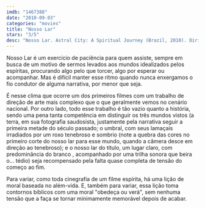 ```yaml
---
imdb: "1467388"
date: "2010-09-03"
categories: "movies"
title: "Nosso Lar"
stars: "3/5"
desc: "Nosso Lar. Astral City: A Spiritual Journey (Brazil, 2010). Dirigido por Wagner de Assis. Escrito por Wagner de Assis, Laura Malin. Com Renato Prieto, Fernando Alves Pinto, Rosanne Mulholland, Inez Viana, Rodrigo dos Santos, Werner Schünemann, Clemente Viscaíno, Ana Rosa, Othon Bastos."
---
```

Nosso Lar é um exercício de paciência para quem assiste, sempre em busca de um motivo de sermos levados aos mundos idealizados pelos espíritas, procurando algo pelo que torcer, algo por esperar ou acompanhar. Mas é difícil manter esse ritmo quando nunca enxergamos o fio condutor de alguma narrativa, por menor que seja.

É nesse clima que ocorre um dos primeiros filmes com um trabalho de direção de arte mais complexo que o que geralmente vemos no cenário nacional. Por outro lado, todo esse trabalho é tão vazio quanto a história, sendo uma pena tanta competência em distinguir os três mundos vistos (a terra, em sua fotografia saudosista, justamente pela narrativa seguir a primeira metade do século passado; o umbral, com seus lamaçais irradiados por um roxo tenebroso e sombrio (note a quebra das cores no primeiro corte do nosso lar para esse mundo, quando a câmera desce em direção ao tenebroso); e o nosso lar do título, um lugar claro, com predominância do branco , acompanhado por uma trilha sonora que beira o... tédio) seja recompensado pela falta quase completa de tensão do começo ao fim.

Para variar, como toda cinegrafia de um filme espírita, há uma lição de moral baseada no além-vida. E, também para variar, essa lição toma contornos bíblicos com uma moral "obedeça ou verá", sem nenhuma tensão que a faça se tornar minimamente memorável depois de acabar.
